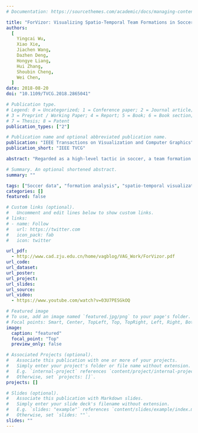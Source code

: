 ```yaml
---
# Documentation: https://sourcethemes.com/academic/docs/managing-content/

title: "ForVizor: Visualizing Spatio-Temporal Team Formations in Soccer."
authors:
  [
    Yingcai Wu,
    Xiao Xie,
    Jiachen Wang,
    Dazhen Deng,
    Hongye Liang,
    Hui Zhang,
    Shoubin Cheng,
    Wei Chen,
  ]
date: 2018-08-20
doi: "10.1109/TVCG.2018.2865041"

# Publication type.
# Legend: 0 = Uncategorized; 1 = Conference paper; 2 = Journal article;
# 3 = Preprint / Working Paper; 4 = Report; 5 = Book; 6 = Book section;
# 7 = Thesis; 8 = Patent
publication_types: ["2"]

# Publication name and optional abbreviated publication name.
publication: "IEEE Transactions on Visualization and Computer Graphics"
publication_short: "IEEE TVCG"

abstract: "Regarded as a high-level tactic in soccer, a team formation assigns players different tasks and indicates their active regions on the pitch, thereby influencing the team performance significantly. Analysis of formations in soccer has become particularly indispensable for soccer analysts. However, formations of a team are intrinsically time-varying and contain inherent spatial information. The spatio-temporal nature of formations and other characteristics of soccer data, such as multivariate features, make analysis of formations in soccer a challenging problem. In this study, we closely worked with domain experts to characterize domain problems of formation analysis in soccer and formulated several design goals. We design a novel spatio-temporal visual representation of changes in team formation, allowing analysts to visually analyze the evolution of formations and track the spatial flow of players within formations over time. Based on the new design, we further design and develop ForVizor, a visual analytics system, which empowers users to track the spatio-temporal changes in formation and understand how and why such changes occur. With ForVizor, domain experts conduct formation analysis of two games. Analysis results with insights and useful feedback are summarized in two case studies."

# Summary. An optional shortened abstract.
summary: ""

tags: ["Soccer data", "formation analysis", "spatio-temporal visualization"]
categories: []
featured: false

# Custom links (optional).
#   Uncomment and edit lines below to show custom links.
# links:
# - name: Follow
#   url: https://twitter.com
#   icon_pack: fab
#   icon: twitter

url_pdf:
  - http://www.cad.zju.edu.cn/home/vagblog/VAG_Work/ForVizor.pdf
url_code:
url_dataset:
url_poster:
url_project:
url_slides:
url_source:
url_video:
  - https://www.youtube.com/watch?v=03U7PESGkOQ

# Featured image
# To use, add an image named `featured.jpg/png` to your page's folder.
# Focal points: Smart, Center, TopLeft, Top, TopRight, Left, Right, BottomLeft, Bottom, BottomRight.
image:
  caption: "featured"
  focal_point: "Top"
  preview_only: false

# Associated Projects (optional).
#   Associate this publication with one or more of your projects.
#   Simply enter your project's folder or file name without extension.
#   E.g. `internal-project` references `content/project/internal-project/index.md`.
#   Otherwise, set `projects: []`.
projects: []

# Slides (optional).
#   Associate this publication with Markdown slides.
#   Simply enter your slide deck's filename without extension.
#   E.g. `slides: "example"` references `content/slides/example/index.md`.
#   Otherwise, set `slides: ""`.
slides: ""
---
```

